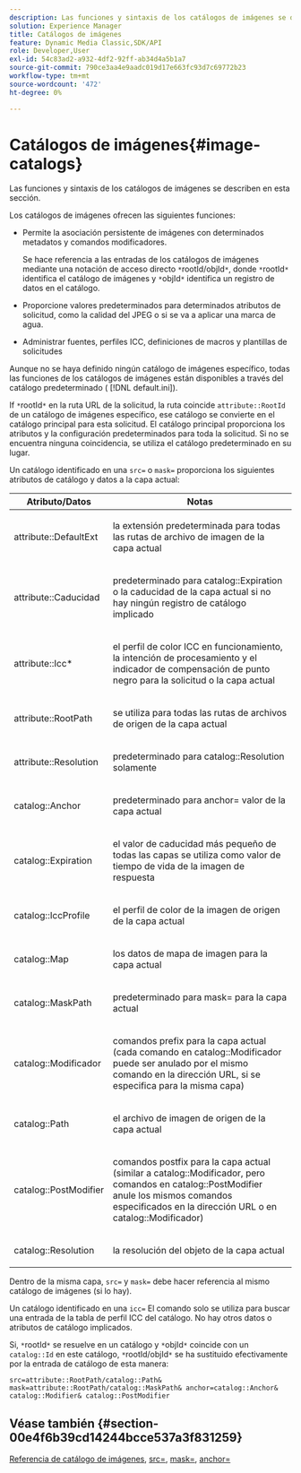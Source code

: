 ```yaml
---
description: Las funciones y sintaxis de los catálogos de imágenes se describen en esta sección.
solution: Experience Manager
title: Catálogos de imágenes
feature: Dynamic Media Classic,SDK/API
role: Developer,User
exl-id: 54c83ad2-a932-4df2-92ff-ab34d4a5b1a7
source-git-commit: 790ce3aa4e9aadc019d17e663fc93d7c69772b23
workflow-type: tm+mt
source-wordcount: '472'
ht-degree: 0%

---
```


# Catálogos de imágenes{#image-catalogs}

Las funciones y sintaxis de los catálogos de imágenes se describen en esta sección.

Los catálogos de imágenes ofrecen las siguientes funciones:

* Permite la asociación persistente de imágenes con determinados metadatos y comandos modificadores.

   Se hace referencia a las entradas de los catálogos de imágenes mediante una notación de acceso directo `*`rootId/objId`*`, donde `*`rootId`*` identifica el catálogo de imágenes y `*`objId`*` identifica un registro de datos en el catálogo.
* Proporcione valores predeterminados para determinados atributos de solicitud, como la calidad del JPEG o si se va a aplicar una marca de agua.
* Administrar fuentes, perfiles ICC, definiciones de macros y plantillas de solicitudes

Aunque no se haya definido ningún catálogo de imágenes específico, todas las funciones de los catálogos de imágenes están disponibles a través del catálogo predeterminado ( [!DNL default.ini]).

If `*`rootId`*` en la ruta URL de la solicitud, la ruta coincide `attribute::RootId` de un catálogo de imágenes específico, ese catálogo se convierte en el catálogo principal para esta solicitud. El catálogo principal proporciona los atributos y la configuración predeterminados para toda la solicitud. Si no se encuentra ninguna coincidencia, se utiliza el catálogo predeterminado en su lugar.

Un catálogo identificado en una `src=` o `mask=` proporciona los siguientes atributos de catálogo y datos a la capa actual:

<table id="table_D3FA66EA5D054745900DE5A120885AA8"> 
 <thead> 
  <tr> 
   <th class="entry"> <b> Atributo/Datos</b> </th> 
   <th class="entry"> <b> Notas</b> </th> 
  </tr> 
 </thead>
 <tbody> 
  <tr> 
   <td> <p> <span class="codeph"> attribute::DefaultExt</span> </p> </td> 
   <td> <p> la extensión predeterminada para todas las rutas de archivo de imagen de la capa actual </p> </td> 
  </tr> 
  <tr> 
   <td> <p> <span class="codeph"> attribute::Caducidad</span> </p> </td> 
   <td> <p> predeterminado para <span class="codeph"> catalog::Expiration</span> o la caducidad de la capa actual si no hay ningún registro de catálogo implicado </p> </td> 
  </tr> 
  <tr> 
   <td> <p> <span class="codeph"> attribute::Icc*</span> </p> </td> 
   <td> <p> el perfil de color ICC en funcionamiento, la intención de procesamiento y el indicador de compensación de punto negro para la solicitud o la capa actual </p> </td> 
  </tr> 
  <tr> 
   <td> <p> <span class="codeph"> attribute::RootPath</span> </p> </td> 
   <td> <p> se utiliza para todas las rutas de archivos de origen de la capa actual </p> </td> 
  </tr> 
  <tr> 
   <td> <p> <span class="codeph"> attribute::Resolution</span> </p> </td> 
   <td> <p> predeterminado para <span class="codeph"> catalog::Resolution</span> solamente </p> </td> 
  </tr> 
  <tr> 
   <td> <p> <span class="codeph"> catalog::Anchor</span> </p> </td> 
   <td> <p> predeterminado para <span class="codeph"> anchor=</span> valor de la capa actual </p> </td> 
  </tr> 
  <tr> 
   <td> <p> <span class="codeph"> catalog::Expiration</span> </p> </td> 
   <td> <p> el valor de caducidad más pequeño de todas las capas se utiliza como valor de tiempo de vida de la imagen de respuesta </p> </td> 
  </tr> 
  <tr> 
   <td> <p> <span class="codeph"> catalog::IccProfile</span> </p> </td> 
   <td> <p> el perfil de color de la imagen de origen de la capa actual </p> </td> 
  </tr> 
  <tr> 
   <td> <p> <span class="codeph"> catalog::Map</span> </p> </td> 
   <td> <p> los datos de mapa de imagen para la capa actual </p> </td> 
  </tr> 
  <tr> 
   <td> <p> <span class="codeph"> catalog::MaskPath</span> </p> </td> 
   <td> <p> predeterminado para <span class="codeph"> mask=</span> para la capa actual </p> </td> 
  </tr> 
  <tr> 
   <td> <p> <span class="codeph"> catalog::Modificador</span> </p> </td> 
   <td> <p> comandos prefix para la capa actual (cada comando en <span class="codeph"> catalog::Modificador</span> puede ser anulado por el mismo comando en la dirección URL, si se especifica para la misma capa) </p> </td> 
  </tr> 
  <tr> 
   <td> <p> <span class="codeph"> catalog::Path</span> </p> </td> 
   <td> <p> el archivo de imagen de origen de la capa actual </p> </td> 
  </tr> 
  <tr> 
   <td> <p> <span class="codeph"> catalog::PostModifier</span> </p> </td> 
   <td> <p> comandos postfix para la capa actual (similar a <span class="codeph"> catalog::Modificador</span>, pero comandos en <span class="codeph"> catalog::PostModifier</span> anule los mismos comandos especificados en la dirección URL o en <span class="codeph"> catalog::Modificador</span>) </p> </td> 
  </tr> 
  <tr> 
   <td> <p> <span class="codeph"> catalog::Resolution</span> </p> </td> 
   <td> <p> la resolución del objeto de la capa actual </p> </td> 
  </tr> 
 </tbody> 
</table>

Dentro de la misma capa, `src=` y `mask=` debe hacer referencia al mismo catálogo de imágenes (si lo hay).

Un catálogo identificado en una `icc=` El comando solo se utiliza para buscar una entrada de la tabla de perfil ICC del catálogo. No hay otros datos o atributos de catálogo implicados.

Si, `*`rootId`*` se resuelve en un catálogo y `*`objId`*` coincide con un `catalog::Id` en este catálogo, `*`rootId/objId`*` se ha sustituido efectivamente por la entrada de catálogo de esta manera:

`src=attribute::RootPath/catalog::Path& mask=attribute::RootPath/catalog::MaskPath& anchor=catalog::Anchor& catalog::Modifier& catalog::PostModifier`

## Véase también {#section-00e4f6b39cd14244bcce537a3f831259}

[Referencia de catálogo de imágenes](../../../../../is-api/image-catalog/image-serving-api-ref/c-image-catalog-reference/c-overview/c-overview.md#concept-9ce2b6a133de45f783e95cabc5810ac3), [src=](../../../../../is-api/http-ref/image-serving-api-ref/c-http-protocol-reference/c-command-reference/r-src.md#reference-f6506637778c4c69bf106a7924a91ab1), [mask=](../../../../../is-api/http-ref/image-serving-api-ref/c-http-protocol-reference/c-command-reference/r-mask.md#reference-922254e027404fb890b850e2723ee06e), [anchor=](../../../../../is-api/http-ref/image-serving-api-ref/c-http-protocol-reference/c-command-reference/r-anchor.md#reference-6661e548ab284b82828d8d94c8ddeb7c)
